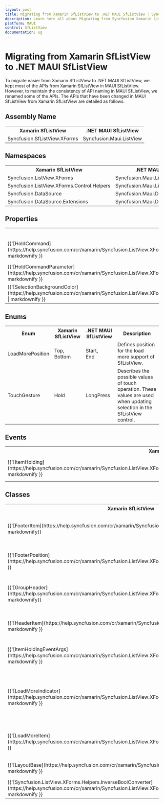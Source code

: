 ```yaml
---
layout: post
title: Migrating from Xamarin SfListView to .NET MAUI SfListView | Syncfusion 
description: Learn here all about Migrating from Syncfusion Xamarin ListView to Syncfusion .NET MAUI ListView control and more.
platform: MAUI
control: SfListView
documentation: ug
---  
```


# Migrating from Xamarin SfListView to .NET MAUI SfListView 

To migrate easier from Xamarin SfListView to .NET MAUI SfListView, we kept most of the APIs from Xamarin SfListView in MAUI SfListView. However, to maintain the consistency of API naming in MAUI SfListView, we renamed some of the APIs. The APIs that have been changed in MAUI SfListView from Xamarin SfListView are detailed as follows.

## Assembly Name 

<table>
<tr>
<th>Xamarin SfListView</th>
<th>.NET MAUI SfListView</th></tr>
<tr>
<td>Syncfusion.SfListView.XForms</td>
<td>Syncfusion.Maui.ListView</td></tr>
</table>

## Namespaces 

<table>
<tr>
<th>Xamarin SfListView</th>
<th>.NET MAUI SfListView</th></tr>
<tr>
<td>Syncfusion.ListView.XForms</td>
<td>Syncfusion.Maui.ListView</td></tr>
<tr>
<td>Syncfusion.ListView.XForms.Control.Helpers</td>
<td>Syncfusion.Maui.ListView.Helpers</td></tr>
<tr>
<td>Syncfusion.DataSource</td>
<td>Syncfusion.Maui.DataSource</td></tr>
<tr>
<td>Syncfusion.DataSource.Extensions</td>
<td>Syncfusion.Maui.DataSource.Extensions</td></tr>
</table>

## Properties

<table> 
<tr>
<th>Xamarin SfListView</th>
<th>.NET MAUI SfListView</th>
<th>Description</th></tr>
<tr>
<td>{{'[HoldCommand](https://help.syncfusion.com/cr/xamarin/Syncfusion.ListView.XForms.SfListView.html#Syncfusion_ListView_XForms_SfListView_HoldCommand)'| markdownify }}</td>
<td>{{'[LongPressCommand](https://help.syncfusion.com/cr/maui/Syncfusion.Maui.ListView.SfListView.html#Syncfusion_Maui_ListView_SfListView_LongPressCommand)'| markdownify }}</td>
<td>Gets or sets System.Windows.Input.ICommand which will be executed when hold on the ListViewItem.</td></tr>
<tr>
<td>{{'[HoldCommandParameter](https://help.syncfusion.com/cr/xamarin/Syncfusion.ListView.XForms.SfListView.html#Syncfusion_ListView_XForms_SfListView_HoldCommandParameter)'| markdownify }}</td>
<td>{{'[LongPressCommandParameter](https://help.syncfusion.com/cr/maui/Syncfusion.Maui.ListView.SfListView.html#Syncfusion_Maui_ListView_SfListView_LongPressCommandParameter)'| markdownify }}</td>
<td>Gets or sets the parameter for LongPressCommand.</td></tr>
<tr>
<td>{{'[SelectionBackgroundColor](https://help.syncfusion.com/cr/xamarin/Syncfusion.ListView.XForms.SfListView.html#Syncfusion_ListView_XForms_SfListView_SelectionBackgroundColor)' | markdownify }}</td>
<td>{{'[SelectionBackground](https://help.syncfusion.com/cr/maui/Syncfusion.Maui.ListView.SfListView.html#Syncfusion_Maui_ListView_SfListView_SelectionBackground)'| markdownify }}</td>
<td>Gets or sets the selection background color for the selected item.</td></tr>
</table> 

## Enums

<table>
<tr>
<th>Enum</th>
<th>Xamarin SfListView</th>
<th>.NET MAUI SfListView</th>
<th>Description</th></tr>
<tr>
<td>LoadMorePosition</td>
<td>Top,<br/>Bottom</td>
<td>Start,<br/>End</td>
<td>Defines position for the load more support of SfListView.</td></tr>
<tr>
<td>TouchGesture</td>
<td>Hold</td>
<td>LongPress</td>
<td>Describes the possible values of touch operation. These values are used when updating selection in the SfListView control.</td></tr>
</table>

## Events

<table>
<tr>
<th>Xamarin SfListView</th>
<th>.NET MAUI SfListView</th>
<th>Description</th></tr>
<tr>
<td>{{'[ItemHolding](https://help.syncfusion.com/cr/xamarin/Syncfusion.ListView.XForms.SfListView.html#Syncfusion_ListView_XForms_SfListView_ItemHolding)'| markdownify }}</td>
<td>{{'[ItemLongPress](https://help.syncfusion.com/cr/maui/Syncfusion.Maui.ListView.SfListView.html#Syncfusion_Maui_ListView_SfListView_ItemLongPress)'| markdownify }}</td>
<td>Occurs when an item is long pressed.</td></tr>
</table> 

## Classes 

<table>
<tr>
<th>Xamarin SfListView</th>
<th>.NET MAUI SfListView</th>
<th>Description</th></tr>
<tr>
<td>{{'[FooterItem](https://help.syncfusion.com/cr/xamarin/Syncfusion.ListView.XForms.FooterItem.html)'| markdownify}}</td>
<td>{{'[ListViewFooterItem](https://help.syncfusion.com/cr/maui/Syncfusion.Maui.ListView.ListViewFooterItem.html)'| markdownify }}</td>
<td>Represents the footer item of data in the SfListView control.</td></tr>
<tr> 
<td>{{'[FooterPosition](https://help.syncfusion.com/cr/xamarin/Syncfusion.ListView.XForms.FooterPosition.html)'| markdownify }}</td>
<td>{{'[ListViewFooterPosition](https://help.syncfusion.com/cr/maui/Syncfusion.Maui.ListView.ListViewFooterItem.html)'| markdownify }}</td>
<td>Defines the position of the footer when IsStickyFooter is enabled.</td></tr> 
<tr>
<td>{{'[GroupHeader](https://help.syncfusion.com/cr/xamarin/Syncfusion.ListView.XForms.GroupHeaderItem.html)'| markdownify}}</td>
<td>{{'[ListViewGroupHeader](https://help.syncfusion.com/cr/maui/Syncfusion.Maui.ListView.ListViewGroupHeaderItem.html)'| markdownify }}</td>
<td>Represents the group header item in a SfListView control.</td></tr>
<tr>
<td>{{'[HeaderItem](https://help.syncfusion.com/cr/xamarin/Syncfusion.ListView.XForms.HeaderItem.html)'| markdownify }}</td>
<td>{{'[ListViewHeaderItem](https://help.syncfusion.com/cr/maui/Syncfusion.Maui.ListView.ListViewHeaderItem.html)'| markdownify }}</td>
<td>Represents the header item of data in the SfListView control.</td></tr>
<tr>
<td>{{'[ItemHoldingEventArgs](https://help.syncfusion.com/cr/xamarin/Syncfusion.ListView.XForms.ItemHoldingEventArgs.html)'| markdownify }}</td>
<td>{{'[ItemLongPressEventArgs](https://help.syncfusion.com/cr/maui/Syncfusion.Maui.ListView.ItemLongPressEventArgs.html)'| markdownify }}</td>
<td>Provides data for ItemLongPress event.</td></tr> 
<tr> 
<td>{{'[LoadMoreIndicator](https://help.syncfusion.com/cr/xamarin/Syncfusion.ListView.XForms.LoadMoreIndicator.html)'| markdownify }}</td>
<td>{{'[ListViewLoadMoreIndicator](https://help.syncfusion.com/cr/maui/Syncfusion.Maui.ListView.ListViewLoadMoreIndicator.html)'| markdownify }}</td>
<td>A loading indicator which will be displayed when loading more items into the list view is in progress.</td></tr>
<tr>
<td>{{'[LoadMoreItem](https://help.syncfusion.com/cr/xamarin/Syncfusion.ListView.XForms.LoadMoreItem.html)'| markdownify }}</td>
<td>{{'[ListViewLoadMoreItem](https://help.syncfusion.com/cr/maui/Syncfusion.Maui.ListView.ListViewLoadMoreItem.html)'| markdownify }}</td>
<td>Represents the load more item in a SfListView control.</td></tr>
<tr>
<td>{{'[LayoutBase](https://help.syncfusion.com/cr/xamarin/Syncfusion.ListView.XForms.LayoutBase.html)'| markdownify }}</td>
<td>{{'[ListViewLayout](https://help.syncfusion.com/cr/maui/Syncfusion.Maui.ListView.ListViewLayout.html)'| markdownify }}</td>
<td>Defines the base for the layouts.</td></tr>
<tr>
<td>{{'[Syncfusion.ListView.XForms.Helpers.InverseBoolConverter](https://help.syncfusion.com/cr/xamarin/Syncfusion.ListView.XForms.Helpers.InverseBoolConverter.html)'| markdownify }}</td>
<td>{{'[Syncfusion.Maui.Core.Converters.InvertedBoolConverter](https://help.syncfusion.com/cr/maui/Syncfusion.Maui.Core.Converters.InvertedBoolConverter.html)'| markdownify }}</td>
<td>Converter to reverse the boolean value.</td></tr>
</table>